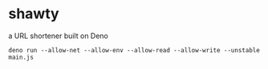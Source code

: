 # shawty
a URL shortener built on Deno

```shell
deno run --allow-net --allow-env --allow-read --allow-write --unstable main.js
```
